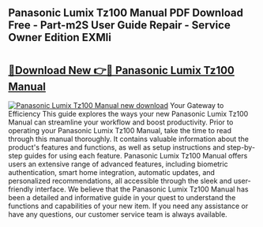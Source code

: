 ## Panasonic Lumix Tz100 Manual PDF Download Free - Part-m2S User Guide Repair - Service Owner Edition EXMli

# <h2><a href="http://cf13175.oget.top/?id=Panasonic+Lumix+Tz100+Manual">🔗Download New 👉🔴 Panasonic Lumix Tz100 Manual</a></h2>

[![Panasonic Lumix Tz100 Manual new download](https://i.imgur.com/5g1atiW.png)](http://cf13175.oget.top/?id=Panasonic+Lumix+Tz100+Manual)
Your Gateway to Efficiency This guide explores the ways your new Panasonic Lumix Tz100 Manual can streamline your workflow and boost productivity. Prior to operating your Panasonic Lumix Tz100 Manual, take the time to read through this manual thoroughly. It contains valuable information about the product's features and functions, as well as setup instructions and step-by-step guides for using each feature. Panasonic Lumix Tz100 Manual offers users an extensive range of advanced features, including biometric authentication, smart home integration, automatic updates, and personalized recommendations, all accessible through the sleek and user-friendly interface. We believe that the Panasonic Lumix Tz100 Manual has been a detailed and informative guide in your quest to understand the functions and capabilities of your new item. If you need any assistance or have any questions, our customer service team is always available.
